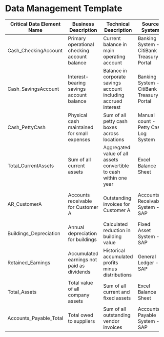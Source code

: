 # Data Management Template

| Critical Data Element Name | Business Description | Technical Description | Source System | Data Format | Calculation/Formula | Update Frequency | Data Owner | Data Steward | Data Classification | Validation Rules |
|---|---|---|---|---|---|---|---|---|---|---|
| Cash_CheckingAccount | Primary operational checking account balance | Current balance in main operating account | Banking System - CitiBank Treasury Portal | Float | Non-calculated | Daily | Treasury Manager | Financial Analyst | Confidential | Must be >= 0, Maximum $10M threshold alert |
| Cash_SavingsAccount | Interest-bearing savings account balance | Balance in corporate savings account including accrued interest | Banking System - CitiBank Treasury Portal | Float | Non-calculated | Daily | Treasury Manager | Financial Analyst | Confidential | Must be >= 0, Maximum $5M threshold alert |
| Cash_PettyCash | Physical cash maintained for small expenses | Sum of all petty cash boxes across locations | Manual count - Petty Cash Log System | Float | Non-calculated | Weekly | Office Manager | Financial Analyst | Internal | Must be >= 0, Maximum $1000 per location |
| Total_CurrentAssets | Sum of all current assets | Aggregated value of all assets convertible to cash within one year | Excel Balance Sheet | Float | =B4+B10+B15 | Real-time | Controller | Senior Financial Analyst | Confidential | Must equal sum of component current assets |
| AR_CustomerA | Accounts receivable for Customer A | Outstanding invoices for Customer A | Accounts Receivable System - SAP | Float | Non-calculated | Daily | AR Manager | AR Specialist | Restricted | Must be >= 0, Aging alerts at 30/60/90 days |
| Buildings_Depreciation | Annual depreciation for buildings | Calculated reduction in building value | Fixed Asset System - SAP | Float | =-B23*0.05 | Monthly | Fixed Asset Manager | Financial Analyst | Internal | Must follow GAAP depreciation rules |
| Retained_Earnings | Accumulated earnings not paid as dividends | Historical accumulated profits minus distributions | General Ledger - SAP | Float | Previous balance + Current period net income - Dividends | Monthly | Controller | Senior Financial Analyst | Confidential | Must reconcile with historical P&L |
| Total_Assets | Total value of all company assets | Sum of all current and fixed assets | Excel Balance Sheet | Float | =B19+B31 | Real-time | Controller | Senior Financial Analyst | Confidential | Must equal liabilities plus equity |
| Accounts_Payable_Total | Total owed to suppliers | Sum of all outstanding vendor invoices | Accounts Payable System - SAP | Float | =SUM(B38:B40) | Daily | AP Manager | AP Specialist | Confidential | Must be >= 0, Requires monthly reconciliation |
